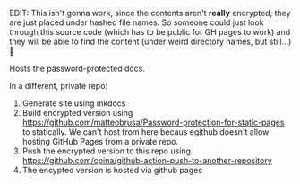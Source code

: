 EDIT: This isn't gonna work, since the contents aren't __really__ encrypted, they are just placed under hashed file names.
So someone could just look through this source code (which has to be public for GH pages to work)
and they will be able to find the content (under weird directory names, but still...) :facepalm:

Hosts the password-protected docs.

In a different, private repo:
1. Generate site using mkdocs
2. Build encrypted version using https://github.com/matteobrusa/Password-protection-for-static-pages to statically.
  We can't host from here becaus egithub doesn't allow hosting GitHub Pages from a private repo.
3. Push the encrypted version to this repo using https://github.com/cpina/github-action-push-to-another-repository
4. The encypted version is hosted via github pages

